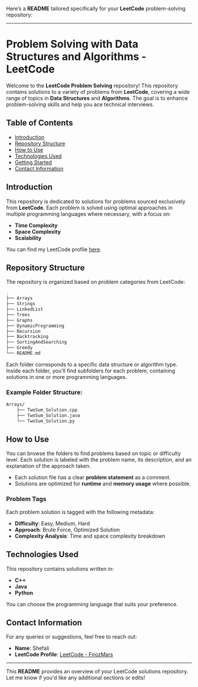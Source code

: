 Here’s a **README** tailored specifically for your **LeetCode** problem-solving repository:

---

# Problem Solving with Data Structures and Algorithms - LeetCode

Welcome to the **LeetCode Problem Solving** repository! This repository contains solutions to a variety of problems from **LeetCode**, covering a wide range of topics in **Data Structures** and **Algorithms**. The goal is to enhance problem-solving skills and help you ace technical interviews.

## Table of Contents

- [Introduction](#introduction)
- [Repository Structure](#repository-structure)
- [How to Use](#how-to-use)
- [Technologies Used](#technologies-used)
- [Getting Started](#getting-started)
- [Contact Information](#contact-information)

## Introduction

This repository is dedicated to solutions for problems sourced exclusively from **LeetCode**. Each problem is solved using optimal approaches in multiple programming languages where necessary, with a focus on:

- **Time Complexity**
- **Space Complexity**
- **Scalability**

You can find my LeetCode profile [here](https://leetcode.com/u/FirozMars/).

## Repository Structure

The repository is organized based on problem categories from LeetCode:

```bash
.
├── Arrays
├── Strings
├── LinkedList
├── Trees
├── Graphs
├── DynamicProgramming
├── Recursion
├── Backtracking
├── SortingAndSearching
├── Greedy
└── README.md
```

Each folder corresponds to a specific data structure or algorithm type. Inside each folder, you'll find subfolders for each problem, containing solutions in one or more programming languages.

### Example Folder Structure:

```bash
Arrays/
    ├── TwoSum_Solution.cpp
    ├── TwoSum_Solution.java
    └── TwoSum_Solution.py
```

## How to Use

You can browse the folders to find problems based on topic or difficulty level. Each solution is labeled with the problem name, its description, and an explanation of the approach taken.

- Each solution file has a clear **problem statement** as a comment.
- Solutions are optimized for **runtime** and **memory usage** where possible.

### Problem Tags

Each problem solution is tagged with the following metadata:

- **Difficulty**: Easy, Medium, Hard
- **Approach**: Brute Force, Optimized Solution
- **Complexity Analysis**: Time and space complexity breakdown

## Technologies Used

This repository contains solutions written in:

- **C++**
- **Java**
- **Python**

You can choose the programming language that suits your preference.

## Contact Information

For any queries or suggestions, feel free to reach out:

- **Name**: Shefali
- **LeetCode Profile**: [LeetCode - FirozMars](https://leetcode.com/u/FirozMars/)

---

This **README** provides an overview of your LeetCode solutions repository. Let me know if you'd like any additional sections or edits!
